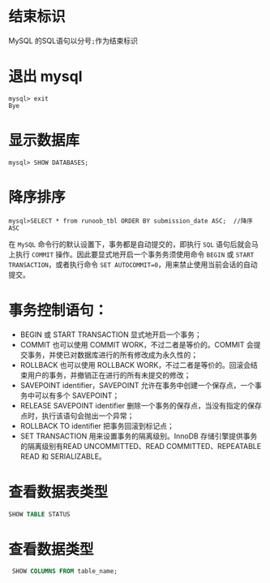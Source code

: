 # 结束标识

 MySQL 的SQL语句以分号` ; `作为结束标识

# 退出 mysql

```mysql
mysql> exit
Bye
```

# 显示数据库

```mysql
mysql> SHOW DATABASES;
```

# 降序排序

```mysql
mysql>SELECT * from runoob_tbl ORDER BY submission_date ASC;  //降序 ASC
```

在 `MySQL` 命令行的默认设置下，事务都是自动提交的，即执行 `SQL` 语句后就会马上执行 `COMMIT` 操作。因此要显式地开启一个事务务须使用命令 `BEGIN` 或 `START TRANSACTION`，或者执行命令 `SET AUTOCOMMIT=0`，用来禁止使用当前会话的自动提交。

# 事务控制语句：

+ BEGIN 或 START TRANSACTION 显式地开启一个事务；
+ COMMIT 也可以使用 COMMIT WORK，不过二者是等价的。COMMIT 会提交事务，并使已对数据库进行的所有修改成为永久性的；
+ ROLLBACK 也可以使用 ROLLBACK WORK，不过二者是等价的。回滚会结束用户的事务，并撤销正在进行的所有未提交的修改；
+ SAVEPOINT identifier，SAVEPOINT 允许在事务中创建一个保存点，一个事务中可以有多个 SAVEPOINT；
+ RELEASE SAVEPOINT identifier 删除一个事务的保存点，当没有指定的保存点时，执行该语句会抛出一个异常；
+ ROLLBACK TO identifier 把事务回滚到标记点；
+ SET TRANSACTION 用来设置事务的隔离级别。InnoDB 存储引擎提供事务的隔离级别有READ UNCOMMITTED、READ COMMITTED、REPEATABLE READ 和 SERIALIZABLE。

# 查看数据表类型

```sql
SHOW TABLE STATUS 
```

# 查看数据类型

```sql
 SHOW COLUMNS FROM table_name;
```
